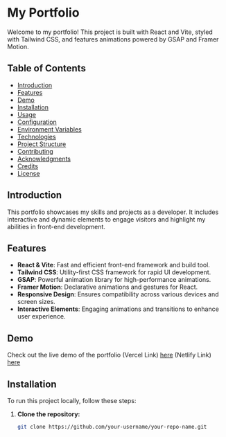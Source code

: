 # My Portfolio

Welcome to my portfolio! This project is built with React and Vite, styled with Tailwind CSS, and features animations powered by GSAP and Framer Motion.

## Table of Contents

- [Introduction](#introduction)
- [Features](#features)
- [Demo](#demo)
- [Installation](#installation)
- [Usage](#usage)
- [Configuration](#configuration)
- [Environment Variables](#environment-variables)
- [Technologies](#technologies)
- [Project Structure](#project-structure)
- [Contributing](#contributing)
- [Acknowledgments](#acknowledgments)
- [Credits](#credits)
- [License](#license)

## Introduction

This portfolio showcases my skills and projects as a developer. It includes interactive and dynamic elements to engage visitors and highlight my abilities in front-end development.

## Features

- **React & Vite**: Fast and efficient front-end framework and build tool.
- **Tailwind CSS**: Utility-first CSS framework for rapid UI development.
- **GSAP**: Powerful animation library for high-performance animations.
- **Framer Motion**: Declarative animations and gestures for React.
- **Responsive Design**: Ensures compatibility across various devices and screen sizes.
- **Interactive Elements**: Engaging animations and transitions to enhance user experience.

## Demo

Check out the live demo of the portfolio (Vercel Link) [here](https://dhirajbhawsarportfolio.netlify.app/)
(Netlify Link) [here](https://dhirajbhawsarportfolio.netlify.app/)

## Installation

To run this project locally, follow these steps:

1. **Clone the repository:**

   ```bash
   git clone https://github.com/your-username/your-repo-name.git

